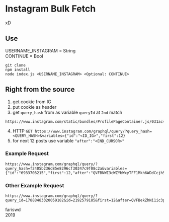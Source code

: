 # Instagram Bulk Fetch
xD

## Use
USERNAME_INSTAGRAM = String  
CONTINUE = Bool  

```
git clone
npm install
node index.js <USERNAME_INSTAGRAM> <Optional: CONTINUE>
```

## Right from the source
1. get cookie from IG
2. put cookie as header
3. get ```query_hash``` from as variable ```queryId``` at ```2nd``` match 
```
https://www.instagram.com/static/bundles/ProfilePageContainer.js/031ac4860b53.js
```
4. HTTP ```GET https://www.instagram.com/graphql/query/?query_hash=<QUERY_HASH>&variables={"id":"<ID_IG>","first":12}```
5. for next 12 posts use variable ```"after":"<END_CURSOR>"```

### Example Request
```
https://www.instagram.com/graphql/query/?query_hash=f2405b236d85e8296cf30347c9f08c2a&variables={"id":"6933703215","first":12,"after":"QVFBNWI3cWZYbWxyTFF1Mkh6WDdCcjh5Ti1ITkRsNXVXSGxob3I2VW5ldTVKVmVoVlQ4ZlF2RlFNa3M1OFhXYVlSSS1jN3JDU0s4QXl5bG9nY2ppVXNQRg=="}
```

### Other Example Request
```
https://www.instagram.com/graphql/query/?query_id=17888483320059182&id=2192579185&first=12&after=QVFBekZhNi1ic3p4QXRJd1FJTXBqWlJQWWZaelNReEJXSVRhZDN1SmJZT2RnYTFXc0pXV1dRbTlYcURETEx6QXRVTXhlTUpsdi1vY3pBZE1FbDhFbVFPQQ==
```


fariswd  
2019

